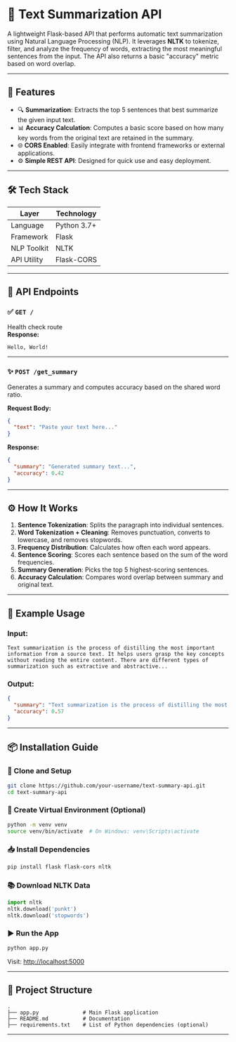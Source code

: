 # 📝 Text Summarization API

A lightweight Flask-based API that performs automatic text summarization using Natural Language Processing (NLP). It leverages **NLTK** to tokenize, filter, and analyze the frequency of words, extracting the most meaningful sentences from the input. The API also returns a basic "accuracy" metric based on word overlap.

---

## 🚀 Features

- 🔍 **Summarization**: Extracts the top 5 sentences that best summarize the given input text.
- 📊 **Accuracy Calculation**: Computes a basic score based on how many key words from the original text are retained in the summary.
- 🌐 **CORS Enabled**: Easily integrate with frontend frameworks or external applications.
- ⚙️ **Simple REST API**: Designed for quick use and easy deployment.

---

## 🛠️ Tech Stack

| Layer         | Technology       |
|---------------|------------------|
| Language      | Python 3.7+       |
| Framework     | Flask            |
| NLP Toolkit   | NLTK             |
| API Utility   | Flask-CORS       |

---

## 📂 API Endpoints

### ✅ `GET /`
Health check route  
**Response:**  
```text
Hello, World!
```

---

### ✨ `POST /get_summary`

Generates a summary and computes accuracy based on the shared word ratio.

**Request Body:**

```json
{
  "text": "Paste your text here..."
}
```

**Response:**

```json
{
  "summary": "Generated summary text...",
  "accuracy": 0.42
}
```

---

## ⚙️ How It Works

1. **Sentence Tokenization**: Splits the paragraph into individual sentences.
2. **Word Tokenization + Cleaning**: Removes punctuation, converts to lowercase, and removes stopwords.
3. **Frequency Distribution**: Calculates how often each word appears.
4. **Sentence Scoring**: Scores each sentence based on the sum of the word frequencies.
5. **Summary Generation**: Picks the top 5 highest-scoring sentences.
6. **Accuracy Calculation**: Compares word overlap between summary and original text.

---

## 🧪 Example Usage

### Input:
```text
Text summarization is the process of distilling the most important information from a source text. It helps users grasp the key concepts without reading the entire content. There are different types of summarization such as extractive and abstractive...
```

### Output:
```json
{
  "summary": "Text summarization is the process of distilling the most important information from a source text. It helps users grasp the key concepts...",
  "accuracy": 0.57
}
```

---

## 📦 Installation Guide

### 🔧 Clone and Setup

```bash
git clone https://github.com/your-username/text-summary-api.git
cd text-summary-api
```

### 🧪 Create Virtual Environment (Optional)

```bash
python -m venv venv
source venv/bin/activate  # On Windows: venv\Scripts\activate
```

### 📥 Install Dependencies

```bash
pip install flask flask-cors nltk
```

### 📚 Download NLTK Data

```python
import nltk
nltk.download('punkt')
nltk.download('stopwords')
```

### ▶️ Run the App

```bash
python app.py
```

Visit: [http://localhost:5000](http://localhost:5000)

---

## 📁 Project Structure

```
.
├── app.py              # Main Flask application
├── README.md           # Documentation
├── requirements.txt    # List of Python dependencies (optional)
```

---
